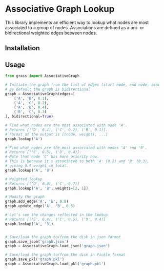 # Associative Graph Lookup

This library implements an efficient way to lookup what nodes are most associated to a group of nodes.
Associations are defined as a uni- or bidirectional weighted edges between nodes.

## Installation

## Usage

```python
from grass import AssociativeGraph

# Initiate the graph from the list of edges (start node, end node, association weight)
# By default the graph is bidirectional
graph = AssociativeGraph(edges=[
    ('A', 'B', 0.1),
    ('A', 'C', 0.2),
    ('A', 'D', 0.4),
    ('B', 'C', 0.3)
], bidirectional=True)

# Find what nodes are the most associated with node 'A'.
# Returns [('D', 0.4), ('C', 0.2), ('B', 0.1)].
# Format of the output is [(node, weight), ...]
graph.lookup('A')

# Find what nodes are the most associated with nodes 'A' and 'B'.
# Returns [('C', 0.5), ('D', 0.4)].
# Note that node 'C' has more priority now.
# This is because it's associated to both 'A' (0.2) and 'B' (0.3), 
# giving 0.5 weight in total.
graph.lookup('A', 'B')

# Weighted lookup
# Returns [('D', 0.8), ('C', 0.7)]
graph.lookup('A', 'B', weights=[2, 1])

# Modify the graph
graph.add_edge('A', 'E', 0.8)
graph.update_edge('A', 'B', 0.5)

# Let's see the changes reflected in the lookup
# Returns [('E', 0.8), ('C', 0.5), ('D', 0.4)]
graph.lookup('A', 'B')


# Save/load the graph to/from the disk in json format
graph.save_json('graph.json')
graph = AssociativeGraph.load_json('graph.json')

# Save/load the graph to/from the disk in Pickle format
graph.save_pkl('graph.pkl')
graph = AssociativeGraph.load_pkl('graph.pkl')
```

